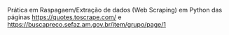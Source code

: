 Prática em Raspagaem/Extração de dados (Web Scraping) em Python das páginas https://quotes.toscrape.com/ e https://buscapreco.sefaz.am.gov.br/item/grupo/page/1
